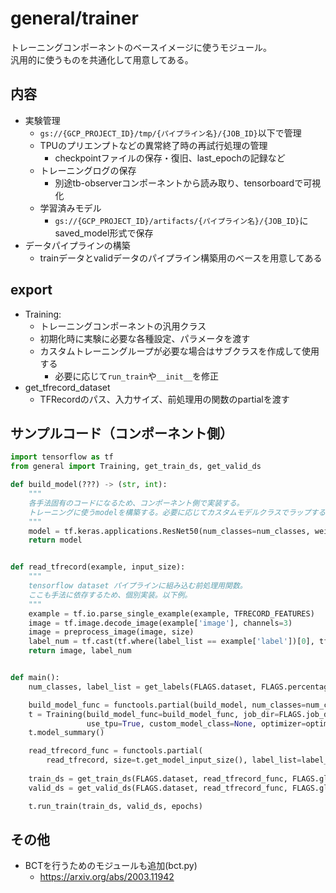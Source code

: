 # general/trainer

トレーニングコンポーネントのベースイメージに使うモジュール。  
汎用的に使うものを共通化して用意してある。

## 内容
- 実験管理
  - `gs://{GCP_PROJECT_ID}/tmp/{パイプライン名}/{JOB_ID}`以下で管理
  - TPUのプリエンプトなどの異常終了時の再試行処理の管理
    - checkpointファイルの保存・復旧、last_epochの記録など
  - トレーニングログの保存
    - 別途tb-observerコンポーネントから読み取り、tensorboardで可視化
  - 学習済みモデル
    - `gs://{GCP_PROJECT_ID}/artifacts/{パイプライン名}/{JOB_ID}`にsaved_model形式で保存
- データパイプラインの構築
  - trainデータとvalidデータのパイプライン構築用のベースを用意してある

## export
- Training:
  - トレーニングコンポーネントの汎用クラス  
  - 初期化時に実験に必要な各種設定、パラメータを渡す
  - カスタムトレーニングループが必要な場合はサブクラスを作成して使用する
    - 必要に応じて`run_train`や`__init__`を修正
- get_tfrecord_dataset
  - TFRecordのパス、入力サイズ、前処理用の関数のpartialを渡す


## サンプルコード（コンポーネント側）
```python
import tensorflow as tf
from general import Training, get_train_ds, get_valid_ds

def build_model(???) -> (str, int):
    """
    各手法固有のコードになるため、コンポーネント側で実装する。
    トレーニングに使うmodelを構築する。必要に応じてカスタムモデルクラスでラップする。
    """
    model = tf.keras.applications.ResNet50(num_classes=num_classes, weights=None, input_shape=(112, 112, 3))
    return model


def read_tfrecord(example, input_size):
    """
    tensorflow dataset パイプラインに組み込む前処理用関数。
    ここも手法に依存するため、個別実装。以下例。
    """
    example = tf.io.parse_single_example(example, TFRECORD_FEATURES)
    image = tf.image.decode_image(example['image'], channels=3)
    image = preprocess_image(image, size)
    label_num = tf.cast(tf.where(label_list == example['label'])[0], tf.float32)
    return image, label_num


def main():
    num_classes, label_list = get_labels(FLAGS.dataset, FLAGS.percentage)

    build_model_func = functools.partial(build_model, num_classes=num_classes)
    t = Training(build_model_func=build_model_func, job_dir=FLAGS.job_dir, artifacts_dir=FLAGS.artifacts_dir,
                 use_tpu=True, custom_model_class=None, optimizer=optimizer, loss=loss, metrics=["accuracy"])
    t.model_summary()

    read_tfrecord_func = functools.partial(
        read_tfrecord, size=t.get_model_input_size(), label_list=label_list)
    
    train_ds = get_train_ds(FLAGS.dataset, read_tfrecord_func, FLAGS.global_batch_size, FLAGS.percentage)
    valid_ds = get_valid_ds(FLAGS.dataset, read_tfrecord_func, FLAGS.global_batch_size, FLAGS.percentage)

    t.run_train(train_ds, valid_ds, epochs)
```

## その他
- BCTを行うためのモジュールも追加(bct.py)
  - https://arxiv.org/abs/2003.11942